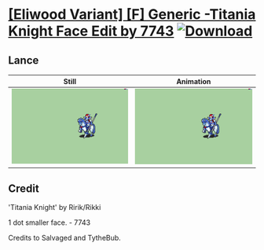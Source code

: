 # [\[Eliwood Variant\] \[F\] Generic -Titania Knight Face Edit by 7743](./) [![Download](https://img.shields.io/badge/Download--red?style=social&logo=github)](https://minhaskamal.github.io/DownGit/#/home?url=https://github.com/Klokinator/FE-Repo/tree/main/Battle%20Animations%2FLords%20-%20Vanilla%20and%20Custom%2F%5BEliwood%20Variant%5D%20%5BF%5D%20Generic%20-Titania%20Knight%20Face%20Edit%20by%207743%2F2.%20Lance)

## Lance

| Still | Animation |
| :---: | :-------: |
| ![Lance still](./Lance_000.png) | ![Lance](./Lance.gif) |

## Credit

'Titania Knight' by Ririk/Rikki

1 dot smaller face. - 7743

Credits to Salvaged and TytheBub.


